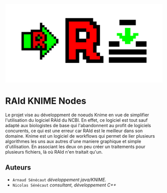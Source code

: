 ![alt text](./RAIdKnimeNodesBanner.png)

# RAId KNIME Nodes
Le projet vise au développment de noeuds Knime en vue de simplifier l'utilisation du logiciel RAId du NCBI.
En effet, ce logiciel est tout sauf adapté aux biologistes de base qui l'abandonnent au profit de logiciels concurents, ce qui est une erreur car RAId est le meilleur dans son domaine.
Knime est un logiciel de workflows qui permet de lier plusieurs algorithmes les uns aux autres d'une maniere graphique et simple d'utilisation. 
En associant les deux on peu créer un traitements pour plusieurs fichiers, là où RAId n'en traitait qu'un. 
## Auteurs
* ```Arnaud Sénécaut``` _développement java/KNIME._ 
* ```Nicolas Sénécaut``` _consultant, développement C++_
